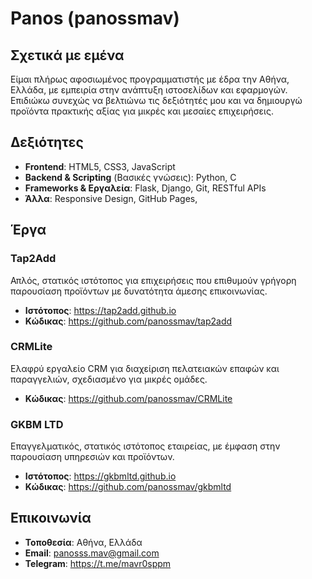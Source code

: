# Panos (panossmav)

## Σχετικά με εμένα
Είμαι πλήρως αφοσιωμένος προγραμματιστής με έδρα την Αθήνα, Ελλάδα, με εμπειρία στην ανάπτυξη ιστοσελίδων και εφαρμογών. Επιδιώκω συνεχώς να βελτιώνω τις δεξιότητές μου και να δημιουργώ προϊόντα πρακτικής αξίας για μικρές και μεσαίες επιχειρήσεις.

## Δεξιότητες
- **Frontend**: HTML5, CSS3, JavaScript  
- **Backend & Scripting** (Βασικές γνώσεις): Python, C  
- **Frameworks & Εργαλεία**: Flask, Django, Git, RESTful APIs  
- **Άλλα**: Responsive Design, GitHub Pages, 

## Έργα

### Tap2Add
Απλός, στατικός ιστότοπος για επιχειρήσεις που επιθυμούν γρήγορη παρουσίαση προϊόντων με δυνατότητα άμεσης επικοινωνίας.  
- **Ιστότοπος**: https://tap2add.github.io  
- **Κώδικας**: https://github.com/panossmav/tap2add  

### CRMLite
Ελαφρύ εργαλείο CRM για διαχείριση πελατειακών επαφών και παραγγελιών, σχεδιασμένο για μικρές ομάδες.  
- **Κώδικας**: https://github.com/panossmav/CRMLite  

### GKBM LTD
Επαγγελματικός, στατικός ιστότοπος εταιρείας, με έμφαση στην παρουσίαση υπηρεσιών και προϊόντων.  
- **Ιστότοπος**: https://gkbmltd.github.io  
- **Κώδικας**: https://github.com/panossmav/gkbmltd  

## Επικοινωνία
- **Τοποθεσία**: Αθήνα, Ελλάδα  
- **Email**: panosss.mav@gmail.com  
- **Telegram**: https://t.me/mavr0sppm  
